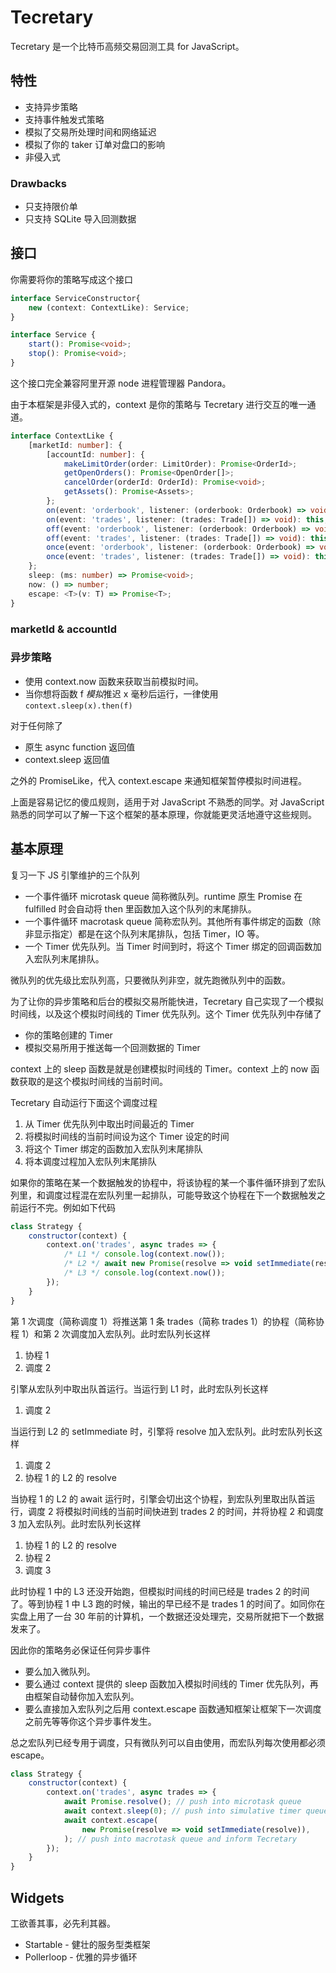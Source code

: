 # Tecretary

Tecretary 是一个比特币高频交易回测工具 for JavaScript。

## 特性

- 支持异步策略
- 支持事件触发式策略
- 模拟了交易所处理时间和网络延迟
- 模拟了你的 taker 订单对盘口的影响
- 非侵入式

### Drawbacks

- 只支持限价单
- 只支持 SQLite 导入回测数据

## 接口

你需要将你的策略写成这个接口

```ts
interface ServiceConstructor{
    new (context: ContextLike): Service;
}

interface Service {
    start(): Promise<void>;
    stop(): Promise<void>;
}
```

这个接口完全兼容阿里开源 node 进程管理器 Pandora。

由于本框架是非侵入式的，context 是你的策略与 Tecretary 进行交互的唯一通道。

```ts
interface ContextLike {
    [marketId: number]: {
        [accountId: number]: {
            makeLimitOrder(order: LimitOrder): Promise<OrderId>;
            getOpenOrders(): Promise<OpenOrder[]>;
            cancelOrder(orderId: OrderId): Promise<void>;
            getAssets(): Promise<Assets>;
        };
        on(event: 'orderbook', listener: (orderbook: Orderbook) => void): this;
        on(event: 'trades', listener: (trades: Trade[]) => void): this;
        off(event: 'orderbook', listener: (orderbook: Orderbook) => void): this;
        off(event: 'trades', listener: (trades: Trade[]) => void): this;
        once(event: 'orderbook', listener: (orderbook: Orderbook) => void): this;
        once(event: 'trades', listener: (trades: Trade[]) => void): this;
    };
    sleep: (ms: number) => Promise<void>;
    now: () => number;
    escape: <T>(v: T) => Promise<T>;
}
```

### marketId & accountId

### 异步策略

- 使用 context.now 函数来获取当前模拟时间。
- 当你想将函数 f *模拟*推迟 x 毫秒后运行，一律使用 `context.sleep(x).then(f)`

对于任何除了

- 原生 async function 返回值
- context.sleep 返回值

之外的 PromiseLike，代入 context.escape 来通知框架暂停模拟时间进程。

上面是容易记忆的傻瓜规则，适用于对 JavaScript 不熟悉的同学。对 JavaScript 熟悉的同学可以了解一下这个框架的基本原理，你就能更灵活地遵守这些规则。

## 基本原理

复习一下 JS 引擎维护的三个队列

- 一个事件循环 microtask queue 简称微队列。runtime 原生 Promise 在 fulfilled 时会自动将 then 里函数加入这个队列的末尾排队。
- 一个事件循环 macrotask queue 简称宏队列。其他所有事件绑定的函数（除非显示指定）都是在这个队列末尾排队，包括 Timer，IO 等。
- 一个 Timer 优先队列。当 Timer 时间到时，将这个 Timer 绑定的回调函数加入宏队列末尾排队。

微队列的优先级比宏队列高，只要微队列非空，就先跑微队列中的函数。

为了让你的异步策略和后台的模拟交易所能快进，Tecretary 自己实现了一个模拟时间线，以及这个模拟时间线的 Timer 优先队列。这个 Timer 优先队列中存储了

- 你的策略创建的 Timer
- 模拟交易所用于推送每一个回测数据的 Timer

context 上的 sleep 函数是就是创建模拟时间线的 Timer。context 上的 now 函数获取的是这个模拟时间线的当前时间。

Tecretary 自动运行下面这个调度过程

1. 从 Timer 优先队列中取出时间最近的 Timer
1. 将模拟时间线的当前时间设为这个 Timer 设定的时间
1. 将这个 Timer 绑定的函数加入宏队列末尾排队
1. 将本调度过程加入宏队列末尾排队

如果你的策略在某一个数据触发的协程中，将该协程的某一个事件循环排到了宏队列里，和调度过程混在宏队列里一起排队，可能导致这个协程在下一个数据触发之前运行不完。例如如下代码

```js
class Strategy {
    constructor(context) {
        context.on('trades', async trades => {
            /* L1 */ console.log(context.now());
            /* L2 */ await new Promise(resolve => void setImmediate(resolve));
            /* L3 */ console.log(context.now());
        });
    }
}
```

第 1 次调度（简称调度 1）将推送第 1 条 trades（简称 trades 1）的协程（简称协程 1）和第 2 次调度加入宏队列。此时宏队列长这样

1. 协程 1 
2. 调度 2

引擎从宏队列中取出队首运行。当运行到 L1 时，此时宏队列长这样

1. 调度 2

当运行到 L2 的 setImmediate 时，引擎将 resolve 加入宏队列。此时宏队列长这样

1. 调度 2
1. 协程 1 的 L2 的 resolve

当协程 1 的 L2 的 await 运行时，引擎会切出这个协程，到宏队列里取出队首运行，调度 2 将模拟时间线的当前时间快进到 trades 2 的时间，并将协程 2 和调度 3 加入宏队列。此时宏队列长这样

1. 协程 1 的 L2 的 resolve
1. 协程 2
1. 调度 3

此时协程 1 中的 L3 还没开始跑，但模拟时间线的时间已经是 trades 2 的时间了。等到协程 1 中 L3 跑的时候，输出的早已经不是 trades 1 的时间了。如同你在实盘上用了一台 30 年前的计算机，一个数据还没处理完，交易所就把下一个数据发来了。

因此你的策略务必保证任何异步事件

- 要么加入微队列。
- 要么通过 context 提供的 sleep 函数加入模拟时间线的 Timer 优先队列，再由框架自动替你加入宏队列。
- 要么直接加入宏队列之后用 context.escape 函数通知框架让框架下一次调度之前先等等你这个异步事件发生。

总之宏队列已经专用于调度，只有微队列可以自由使用，而宏队列每次使用都必须 escape。

```js
class Strategy {
    constructor(context) {
        context.on('trades', async trades => {
            await Promise.resolve(); // push into microtask queue
            await context.sleep(0); // push into simulative timer queue
            await context.escape(
                new Promise(resolve => void setImmediate(resolve)),
            ); // push into macrotask queue and inform Tecretary
        });
    }
}
```

## Widgets

工欲善其事，必先利其器。

- Startable - 健壮的服务型类框架
- Pollerloop - 优雅的异步循环
